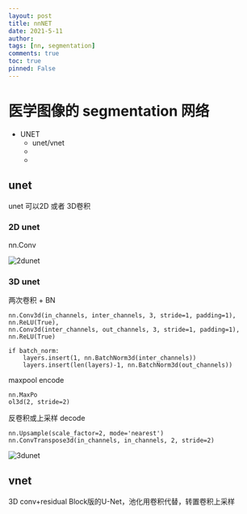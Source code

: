 ```yaml
---
layout: post
title: nnNET
date: 2021-5-11
author: 
tags: [nn, segmentation]
comments: true
toc: true
pinned: False
---
```


# 医学图像的 segmentation 网络

<!-- more -->
- UNET
    - unet/vnet
    - 
    - 
## unet

unet 可以2D 或者 3D卷积


### 2D unet

nn.Conv

![2dunet](https://pic3.zhimg.com/80/v2-cf0ead284f68d91a42cd3908cf793956_1440w.jpg)

### 3D unet

两次卷积 + BN
```
nn.Conv3d(in_channels, inter_channels, 3, stride=1, padding=1),
nn.ReLU(True),
nn.Conv3d(inter_channels, out_channels, 3, stride=1, padding=1),
nn.ReLU(True)

if batch_norm:
    layers.insert(1, nn.BatchNorm3d(inter_channels))
    layers.insert(len(layers)-1, nn.BatchNorm3d(out_channels))
```

maxpool encode
```
nn.MaxPo
ol3d(2, stride=2)
```

反卷积或上采样 decode
```
nn.Upsample(scale_factor=2, mode='nearest')
nn.ConvTranspose3d(in_channels, in_channels, 2, stride=2)
```

![3dunet](https://pic4.zhimg.com/80/v2-b96c16ddee163ebfe2542cc13c074a17_1440w.jpg)


## vnet

3D conv+residual Block版的U-Net，池化用卷积代替，转置卷积上采样

